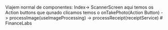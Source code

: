 Viajem normal de componentes:
Index-> ScannerScreen aqui temos os Action buttons que qunado clicamos temos o onTakePhoto(Action Button) -> processImage(useImageProcessing) -> processReceipt(receiptService)
#   F i n a n c e L a b s  
 